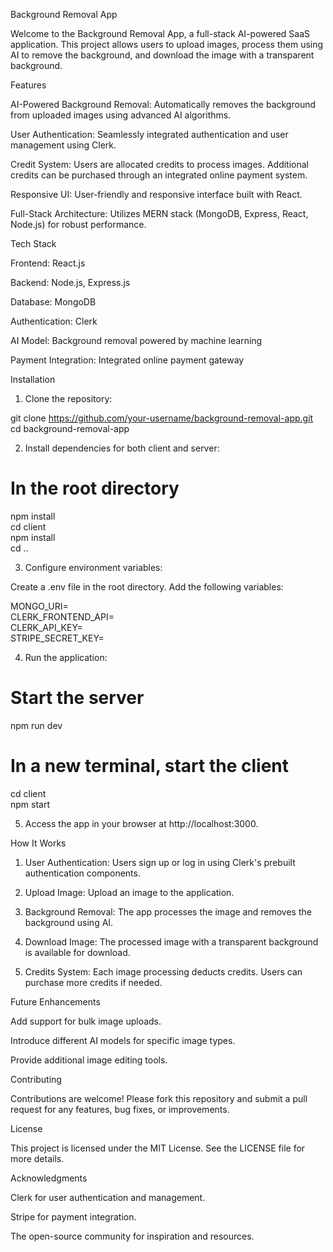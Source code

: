 Background Removal App

Welcome to the Background Removal App, a full-stack AI-powered SaaS application. This project allows users to upload images, process them using AI to remove the background, and download the image with a transparent background.

Features

AI-Powered Background Removal: Automatically removes the background from uploaded images using advanced AI algorithms.

User Authentication: Seamlessly integrated authentication and user management using Clerk.

Credit System: Users are allocated credits to process images. Additional credits can be purchased through an integrated online payment system.

Responsive UI: User-friendly and responsive interface built with React.

Full-Stack Architecture: Utilizes MERN stack (MongoDB, Express, React, Node.js) for robust performance.


Tech Stack

Frontend: React.js

Backend: Node.js, Express.js

Database: MongoDB

Authentication: Clerk

AI Model: Background removal powered by machine learning

Payment Integration: Integrated online payment gateway


Installation

1. Clone the repository:

git clone https://github.com/your-username/background-removal-app.git  
cd background-removal-app


2. Install dependencies for both client and server:

# In the root directory  
npm install  
cd client  
npm install  
cd ..


3. Configure environment variables:

Create a .env file in the root directory. Add the following variables:

MONGO_URI=<your-mongodb-connection-string>  
CLERK_FRONTEND_API=<your-clerk-frontend-api-key>  
CLERK_API_KEY=<your-clerk-api-key>  
STRIPE_SECRET_KEY=<your-stripe-secret-key>



4. Run the application:

# Start the server  
npm run dev  

# In a new terminal, start the client  
cd client  
npm start


5. Access the app in your browser at http://localhost:3000.



How It Works

1. User Authentication: Users sign up or log in using Clerk's prebuilt authentication components.


2. Upload Image: Upload an image to the application.


3. Background Removal: The app processes the image and removes the background using AI.


4. Download Image: The processed image with a transparent background is available for download.


5. Credits System: Each image processing deducts credits. Users can purchase more credits if needed.



Future Enhancements

Add support for bulk image uploads.

Introduce different AI models for specific image types.

Provide additional image editing tools.


Contributing

Contributions are welcome! Please fork this repository and submit a pull request for any features, bug fixes, or improvements.

License

This project is licensed under the MIT License. See the LICENSE file for more details.

Acknowledgments

Clerk for user authentication and management.

Stripe for payment integration.

The open-source community for inspiration and resources.
